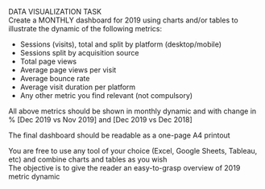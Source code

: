 DATA VISUALIZATION TASK				
Create a MONTHLY dashboard for 2019 using charts and/or tables to illustrate the dynamic of the following metrics:				
- Sessions (visits), total and split by platform (desktop/mobile)				
- Sessions split by acquisition source				
- Total page views				
- Average page views per visit				
- Average bounce rate				
- Average visit duration per platform				
- Any other metric you find relevant (not compulsory)				
				
All above metrics should be shown in monthly dynamic and with change in % [Dec 2019 vs Nov 2019] and [Dec 2019 vs Dec 2018]				
				
The final dashboard should be readable as a one-page A4 printout				
				
You are free to use any tool of your choice (Excel, Google Sheets, Tableau, etc) and combine charts and tables as you wish				
The objective is to give the reader an easy-to-grasp overview of 2019 metric dynamic				
